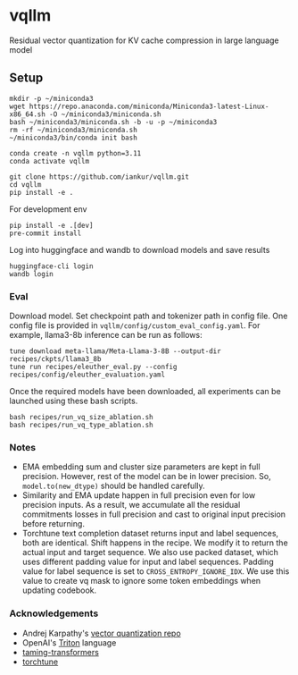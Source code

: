 # vqllm
Residual vector quantization for KV cache compression in large language model

## Setup
```
mkdir -p ~/miniconda3
wget https://repo.anaconda.com/miniconda/Miniconda3-latest-Linux-x86_64.sh -O ~/miniconda3/miniconda.sh
bash ~/miniconda3/miniconda.sh -b -u -p ~/miniconda3
rm -rf ~/miniconda3/miniconda.sh
~/miniconda3/bin/conda init bash

conda create -n vqllm python=3.11
conda activate vqllm

git clone https://github.com/iankur/vqllm.git
cd vqllm
pip install -e .
```

For development env
```
pip install -e .[dev]
pre-commit install
```

Log into huggingface and wandb to download models and save results
```
huggingface-cli login
wandb login
```

### Eval
Download model. Set checkpoint path and tokenizer path in config file. One config file is provided in `vqllm/config/custom_eval_config.yaml`. For example, llama3-8b inference can be run as follows:
```
tune download meta-llama/Meta-Llama-3-8B --output-dir recipes/ckpts/llama3_8b
tune run recipes/eleuther_eval.py --config recipes/config/eleuther_evaluation.yaml
```
Once the required models have been downloaded, all experiments can be launched using these bash scripts.
```
bash recipes/run_vq_size_ablation.sh
bash recipes/run_vq_type_ablation.sh
```

### Notes
- EMA embedding sum and cluster size parameters are kept in full precision. However, rest of the model can be in lower precision. So, `model.to(new_dtype)` should be handled carefully.
- Similarity and EMA update happen in full precision even for low precision inputs. As a result, we accumulate all the residual commitments losses in full precision and cast to original input precision before returning.
- Torchtune text completion dataset returns input and label sequences, both are identical. Shift happens in the recipe. We modify it to return the actual input and target sequence. We also use packed dataset, which uses different padding value for input and label sequences. Padding value for label sequence is set to `CROSS_ENTROPY_IGNORE_IDX`. We use this value to create vq mask to ignore some token embeddings when updating codebook.

### Acknowledgements
- Andrej Karpathy's [vector quantization repo](https://github.com/karpathy/deep-vector-quantization)
- OpenAI's [Triton](https://triton-lang.org/main/index.html) language
- [taming-transformers](https://github.com/CompVis/taming-transformers)
- [torchtune](https://github.com/pytorch/torchtune)
